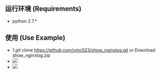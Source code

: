  运行环境 (Requirements)
------- 
 - python 2.7.* <br>

使用 (Use Example) 
--------

- 1.git clone https://github.com/ymc023/show_nginxlog.git or Download show_nginxlog.zip <br>
- ![](https://github.com/ymc023/scripts-pythonk/blob/master/show_nginxlog/READMEIMG/1.jpg) 
- ![](https://github.com/ymc023/scripts-python/blob/master/show_nginxlog/READMEIMG/2.jpg)

